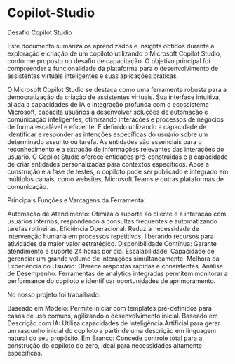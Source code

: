 # Copilot-Studio
Desafio Copilot Studio

Este documento sumariza os aprendizados e insights obtidos durante a exploração e criação de um copiloto utilizando o Microsoft Copilot Studio, conforme proposto no desafio de capacitação. O objetivo principal foi compreender a funcionalidade da plataforma para o desenvolvimento de assistentes virtuais inteligentes e suas aplicações práticas.

O Microsoft Copilot Studio se destaca como uma ferramenta robusta para a democratização da criação de assistentes virtuais. Sua interface intuitiva, aliada a capacidades de IA e integração profunda com o ecossistema Microsoft, capacita usuários a desenvolver soluções de automação e comunicação inteligentes, otimizando interações e processos de negócios de forma escalável e eficiente.
É definido utilizando a capacidade de identificar e responder as intenções específicas do usuário sobre um determinado assunto ou tarefa. As entidades são essenciais para o reconhecimento e a extração de informações relevantes das interações do usuário. O Copilot Studio oferece entidades pré-construídas e a capacidade de criar entidades personalizadas para contextos específicos. Após a construção e a fase de testes, o copiloto pode ser publicado e integrado em múltiplos canais, como websites, Microsoft Teams e outras plataformas de comunicação.

Principais Funções e Vantagens da Ferramenta:

Automação de Atendimento: Otimiza o suporte ao cliente e a interação com usuários internos, respondendo a consultas frequentes e automatizando tarefas rotineiras.
Eficiência Operacional: Reduz a necessidade de intervenção humana em processos repetitivos, liberando recursos para atividades de maior valor estratégico.
Disponibilidade Contínua: Garante atendimento e suporte 24 horas por dia.
Escalabilidade: Capacidade de gerenciar um grande volume de interações simultaneamente.
Melhora da Experiência do Usuário: Oferece respostas rápidas e consistentes.
Análise de Desempenho: Ferramentas de analytics integradas permitem monitorar a performance do copiloto e identificar oportunidades de aprimoramento.

No nosso projeto foi trabalhado:

Baseado em Modelo: Permite iniciar com templates pré-definidos para casos de uso comuns, agilizando o desenvolvimento inicial.
Baseado em Descrição com IA: Utiliza capacidades de Inteligência Artificial para gerar um rascunho inicial do copiloto a partir de uma descrição em linguagem natural do seu propósito.
Em Branco: Concede controle total para a construção do copiloto do zero, ideal para necessidades altamente específicas.

